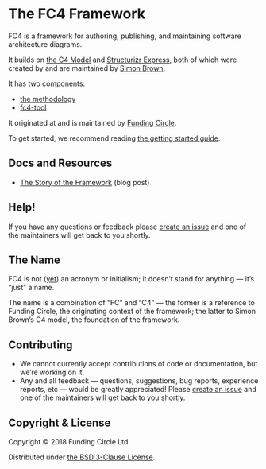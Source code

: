 # The FC4 Framework

FC4 is a framework for authoring, publishing, and maintaining software architecture diagrams.

It builds on [the C4 Model](https://c4model.com/) and [Structurizr Express](https://structurizr.com/express), both of which were created by and are maintained by [Simon Brown](http://simonbrown.je/).

It has two components:

* [the methodology](methodology/README.md)
* [fc4-tool](tool/README.md)

It originated at and is maintained by [Funding Circle](https://engineering.fundingcircle.com/).

To get started, we recommend reading [the getting started guide](guides/getting-started/).

## Docs and Resources

* [The Story of the Framework](https://engineering.fundingcircle.com/blog/2018/09/07/the-fc4-framework/) (blog post)

<!--
* Reference
  * [Concepts](reference/concepts.md)
  * [DSL](reference/dsl.md)
-->

## Help!

If you have any questions or feedback please [create an issue](https://github.com/FundingCircle/fc4-framework/issues/new) and one of the maintainers will get back to you shortly.

## The Name

FC4 is not ([yet](https://en.wikipedia.org/wiki/Backronym)) an acronym or initialism; it doesn’t stand for anything — it’s “just” a name.

The name is a combination of “FC” and “C4” — the former is a reference to Funding Circle, the originating context of the framework; the latter to Simon Brown’s C4 model, the foundation of the framework.

## Contributing

* We cannot currently accept contributions of code or documentation, but we’re working on it.
* Any and all feedback — questions, suggestions, bug reports, experience reports, etc — would be greatly appreciated! Please [create an issue](https://github.com/FundingCircle/fc4-framework/issues/new) and one of the maintainers will get back to you shortly.

## Copyright & License

Copyright © 2018 Funding Circle Ltd.

Distributed under [the BSD 3-Clause License](LICENSE).
